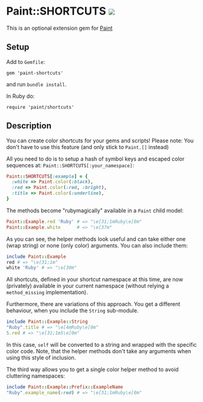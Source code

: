 # Paint::SHORTCUTS [<img src="https://badge.fury.io/rb/paint-shortcuts.svg" />](https://badge.fury.io/rb/paint-shortcuts)

This is an optional extension gem for [Paint](https://github.com/janlelis/paint)

## Setup

Add to `Gemfile`:

    gem 'paint-shortcuts'

and run `bundle install`.

In Ruby do:

    require 'paint/shortcuts'

## Description

You can create color shortcuts for your gems and scripts! Please note: You don't have to use this feature (and only stick to `Paint.[]` instead)

All you need to do is to setup a hash of symbol keys and escaped color sequences at:
`Paint::SHORTCUTS[:your_namespace]`:

```ruby
Paint::SHORTCUTS[:example] = {
  :white => Paint.color(:black),
  :red => Paint.color(:red, :bright),
  :title => Paint.color(:underline),
}
```

The methods become "rubymagically" available in a `Paint` child model:

```ruby
Paint::Example.red 'Ruby' # => "\e[31;1mRuby\e[0m"
Paint::Example.white      # => "\e[37m"
```

As you can see, the helper methods look useful and can take either one (wrap string) or none (only color) arguments. You can also include them:

```ruby
include Paint::Example
red # => "\e[31;1m"
white 'Ruby' # => "\e[30m"
```

All shortcuts, defined in your shortcut namespace at this time, are now (privately) available in your current namespace (without relying a `method_missing` implementation).

Furthermore, there are variations of this approach. You get a different behaviour, when you include the `String` sub-module.

```ruby
include Paint::Example::String
"Ruby".title # => "\e[4mRuby\e[0m"
5.red # => "\e[31;1m5\e[0m"
```

In this case, `self` will be converted to a string and wrapped with the specific color code. Note, that the helper methods don't take any arguments when using this style of inclusion.

The third way allows you to get a single color helper method to avoid cluttering namespaces:

```ruby
include Paint::Example::Prefix::ExampleName
"Ruby".example_name(:red) # => "\e[31;1mRuby\e[0m"
```
